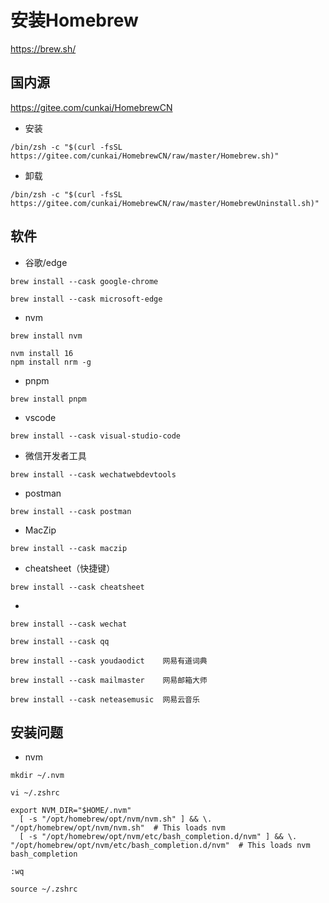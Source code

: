 # 安装Homebrew 
https://brew.sh/
## 国内源 
https://gitee.com/cunkai/HomebrewCN
- 安装 
```
/bin/zsh -c "$(curl -fsSL https://gitee.com/cunkai/HomebrewCN/raw/master/Homebrew.sh)"
```
- 卸载
```
/bin/zsh -c "$(curl -fsSL https://gitee.com/cunkai/HomebrewCN/raw/master/HomebrewUninstall.sh)"
```
## 软件
- 谷歌/edge
```
brew install --cask google-chrome  
```
```
brew install --cask microsoft-edge
```
- nvm    
```
brew install nvm   
```
```
nvm install 16
npm install nrm -g
```
- pnpm
```
brew install pnpm
```
- vscode
```
brew install --cask visual-studio-code
```
- 微信开发者工具
```
brew install --cask wechatwebdevtools
```
- postman
```
brew install --cask postman
```
- MacZip
```
brew install --cask maczip
```
- cheatsheet（快捷键）
```
brew install --cask cheatsheet
```
-
```
brew install --cask wechat
```
```
brew install --cask qq
```
```
brew install --cask youdaodict    网易有道词典
```
```
brew install --cask mailmaster    网易邮箱大师
```
```
brew install --cask neteasemusic  网易云音乐
```
## 安装问题
- nvm
```
mkdir ~/.nvm
```
```
vi ~/.zshrc
```
```
export NVM_DIR="$HOME/.nvm"
  [ -s "/opt/homebrew/opt/nvm/nvm.sh" ] && \. "/opt/homebrew/opt/nvm/nvm.sh"  # This loads nvm
  [ -s "/opt/homebrew/opt/nvm/etc/bash_completion.d/nvm" ] && \. "/opt/homebrew/opt/nvm/etc/bash_completion.d/nvm"  # This loads nvm bash_completion
```
```
:wq
```
```
source ~/.zshrc
```
